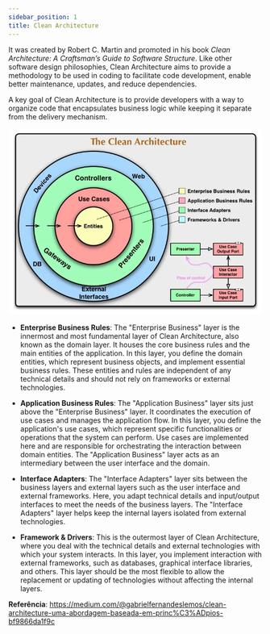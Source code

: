 ```yaml
---
sidebar_position: 1
title: Clean Architecture
---
```


It  was created by Robert C. Martin and promoted in his book *Clean Architecture: A Craftsman’s Guide to Software Structure*. Like other software design philosophies, Clean Architecture aims to provide a methodology to be used in coding to facilitate code development, enable better maintenance, updates, and reduce dependencies.

A key goal of Clean Architecture is to provide developers with a way to organize code that encapsulates business logic while keeping it separate from the delivery mechanism.

![alt text](theCleanArchitecture.webp)

* **Enterprise Business Rules**: The "Enterprise Business" layer is the innermost and most fundamental layer of Clean Architecture, also known as the domain layer. It houses the core business rules and the main entities of the application. In this layer, you define the domain entities, which represent business objects, and implement essential business rules. These entities and rules are independent of any technical details and should not rely on frameworks or external technologies.

* **Application Business Rules**: The "Application Business" layer sits just above the "Enterprise Business" layer. It coordinates the execution of use cases and manages the application flow. In this layer, you define the application's use cases, which represent specific functionalities or operations that the system can perform. Use cases are implemented here and are responsible for orchestrating the interaction between domain entities. The "Application Business" layer acts as an intermediary between the user interface and the domain.

* **Interface Adapters**: The "Interface Adapters" layer sits between the business layers and external layers such as the user interface and external frameworks. Here, you adapt technical details and input/output interfaces to meet the needs of the business layers. The "Interface Adapters" layer helps keep the internal layers isolated from external technologies.

* **Framework & Drivers**: This is the outermost layer of Clean Architecture, where you deal with the technical details and external technologies with which your system interacts. In this layer, you implement interaction with external frameworks, such as databases, graphical interface libraries, and others. This layer should be the most flexible to allow the replacement or updating of technologies without affecting the internal layers.

**Referência**: https://medium.com/@gabrielfernandeslemos/clean-architecture-uma-abordagem-baseada-em-princ%C3%ADpios-bf9866da1f9c
